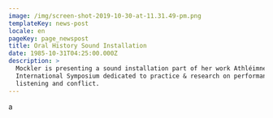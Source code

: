 ```yaml
---
image: /img/screen-shot-2019-10-30-at-11.31.49-pm.png
templateKey: news-post
locale: en
pageKey: page_newspost
title: Oral History Sound Installation
date: 1985-10-31T04:25:00.000Z
description: >
  Mockler is presenting a sound installation part of her work Athléimneacht in
  International Symposium dedicated to practice & research on performance art,
  listening and conflict.
---
```

a
